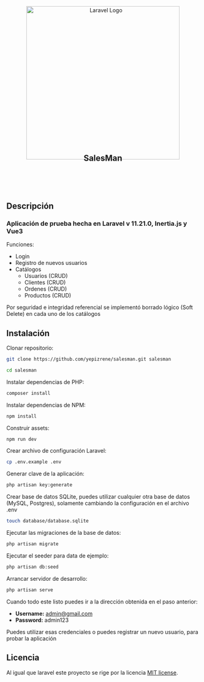 <p align="center"><a href="https://laravel.com" target="_blank"><img src="https://raw.githubusercontent.com/laravel/art/master/logo-lockup/5%20SVG/2%20CMYK/1%20Full%20Color/laravel-logolockup-cmyk-red.svg" width="400" alt="Laravel Logo"></a></p>

<h2 align="center" style="margin-bottom:100px;margin-top:-30px; border:none">
  SalesMan
</h2>

## Descripción

### Aplicación de prueba hecha en Laravel v 11.21.0, Inertia.js y Vue3

Funciones: 
- Login
- Registro de nuevos usuarios
- Catálogos
  - Usuarios (CRUD)
  - Clientes (CRUD)
  - Ordenes (CRUD)
  - Productos (CRUD)


Por seguridad e integridad referencial se implementó borrado lógico (Soft Delete) en cada uno de los catálogos


## Instalación

Clonar repositorio:

```sh
git clone https://github.com/yepizrene/salesman.git salesman

cd salesman
```

Instalar dependencias de PHP:

```sh
composer install
```

Instalar dependencias de NPM:

```sh
npm install
```

Construir assets:

```sh
npm run dev
```

Crear archivo de configuración Laravel:

```sh
cp .env.example .env
```

Generar clave de la aplicación:

```sh
php artisan key:generate
```

Crear base de datos SQLite, puedes utilizar cualquier otra base de datos (MySQL, Postgres), solamente cambiando la configuración en el archivo .env

```sh
touch database/database.sqlite
```

Ejecutar las migraciones de la base de datos:

```sh
php artisan migrate
```

Ejecutar el seeder para data de ejemplo:

```sh
php artisan db:seed
```

Arrancar servidor de desarrollo:

```sh
php artisan serve
```

Cuando todo este listo puedes ir a la dirección obtenida en el paso anterior:

- **Username:** admin@gmail.com
- **Password:** admin123

Puedes utilizar esas credenciales o puedes registrar un nuevo usuario, para probar la aplicación 

## Licencia
Al igual que laravel este proyecto se rige por la licencia [MIT license](https://opensource.org/licenses/MIT).
